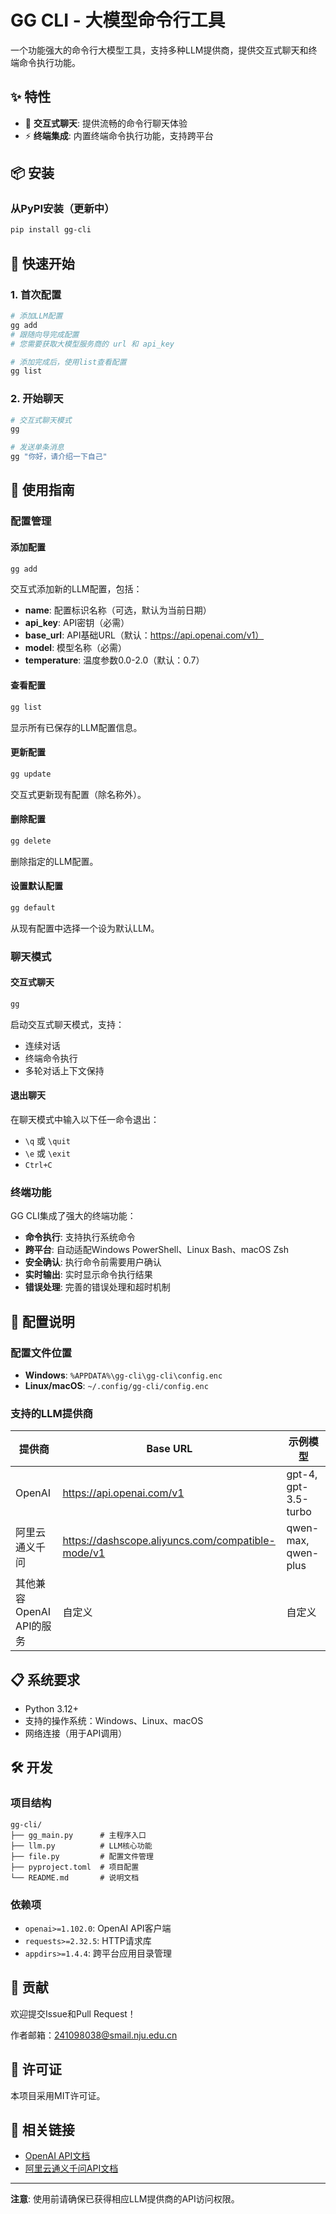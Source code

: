 # GG CLI - 大模型命令行工具

一个功能强大的命令行大模型工具，支持多种LLM提供商，提供交互式聊天和终端命令执行功能。

## ✨ 特性

- 💬 **交互式聊天**: 提供流畅的命令行聊天体验
- ⚡ **终端集成**: 内置终端命令执行功能，支持跨平台

## 📦 安装



### 从PyPI安装（更新中）

```bash
pip install gg-cli
```

## 🚀 快速开始

### 1. 首次配置

```bash
# 添加LLM配置
gg add
# 跟随向导完成配置
# 您需要获取大模型服务商的 url 和 api_key

# 添加完成后，使用list查看配置
gg list
```

### 2. 开始聊天

```bash
# 交互式聊天模式
gg

# 发送单条消息
gg "你好，请介绍一下自己"
```

## 📖 使用指南

### 配置管理

#### 添加配置
```bash
gg add
```
交互式添加新的LLM配置，包括：
- **name**: 配置标识名称（可选，默认为当前日期）
- **api_key**: API密钥（必需）
- **base_url**: API基础URL（默认：https://api.openai.com/v1）
- **model**: 模型名称（必需）
- **temperature**: 温度参数0.0-2.0（默认：0.7）

#### 查看配置
```bash
gg list
```
显示所有已保存的LLM配置信息。

#### 更新配置
```bash
gg update
```
交互式更新现有配置（除名称外）。

#### 删除配置
```bash
gg delete
```
删除指定的LLM配置。

#### 设置默认配置
```bash
gg default
```
从现有配置中选择一个设为默认LLM。

### 聊天模式

#### 交互式聊天
```bash
gg
```
启动交互式聊天模式，支持：
- 连续对话
- 终端命令执行
- 多轮对话上下文保持

#### 退出聊天
在聊天模式中输入以下任一命令退出：
- `\q` 或 `\quit`
- `\e` 或 `\exit`
- `Ctrl+C`

### 终端功能

GG CLI集成了强大的终端功能：
- **命令执行**: 支持执行系统命令
- **跨平台**: 自动适配Windows PowerShell、Linux Bash、macOS Zsh
- **安全确认**: 执行命令前需要用户确认
- **实时输出**: 实时显示命令执行结果
- **错误处理**: 完善的错误处理和超时机制

## 🔧 配置说明

### 配置文件位置
- **Windows**: `%APPDATA%\gg-cli\gg-cli\config.enc`
- **Linux/macOS**: `~/.config/gg-cli/config.enc`

### 支持的LLM提供商

| 提供商 | Base URL | 示例模型 |
|--------|----------|----------|
| OpenAI | https://api.openai.com/v1 | gpt-4, gpt-3.5-turbo |
| 阿里云通义千问 | https://dashscope.aliyuncs.com/compatible-mode/v1 | qwen-max, qwen-plus |
| 其他兼容OpenAI API的服务 | 自定义 | 自定义 |

## 📋 系统要求

- Python 3.12+
- 支持的操作系统：Windows、Linux、macOS
- 网络连接（用于API调用）

## 🛠️ 开发

### 项目结构
```
gg-cli/
├── gg_main.py      # 主程序入口
├── llm.py          # LLM核心功能
├── file.py         # 配置文件管理
├── pyproject.toml  # 项目配置
└── README.md       # 说明文档
```

### 依赖项
- `openai>=1.102.0`: OpenAI API客户端
- `requests>=2.32.5`: HTTP请求库
- `appdirs>=1.4.4`: 跨平台应用目录管理

## 🤝 贡献

欢迎提交Issue和Pull Request！

作者邮箱：241098038@smail.nju.edu.cn

## 📄 许可证

本项目采用MIT许可证。

## 🔗 相关链接

- [OpenAI API文档](https://platform.openai.com/docs)
- [阿里云通义千问API文档](https://help.aliyun.com/zh/dashscope/)

---

**注意**: 使用前请确保已获得相应LLM提供商的API访问权限。
